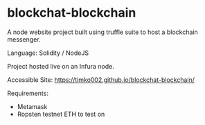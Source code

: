 # blockchat-blockchain

A node website project built using truffle suite to host a blockchain messenger. 

Language: Solidity / NodeJS

Project hosted live on an Infura node. 

Accessible Site: https://timko002.github.io/blockchat-blockchain/

Requirements: 

* Metamask 
* Ropsten testnet ETH to test on
